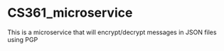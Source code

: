 # CS361_microservice
This is a microservice that will encrypt/decrypt messages in JSON files using PGP
